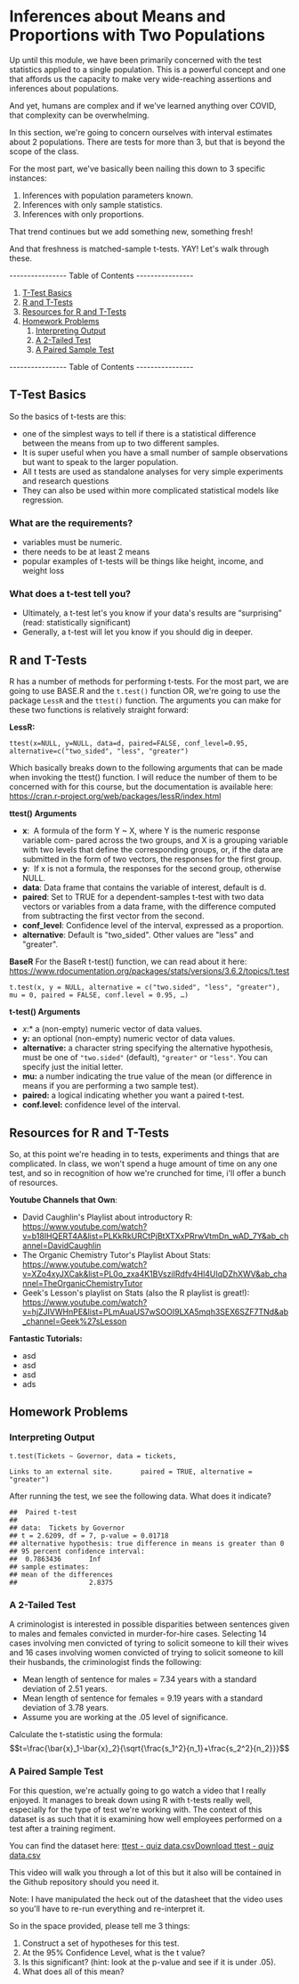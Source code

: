# Inferences about Means and Proportions with Two Populations

Up until this module, we have been primarily concerned with the test statistics applied to a single population. This is a powerful concept and one that affords us the capacity to make very wide-reaching assertions and inferences about populations. 

And yet, humans are complex and if we've learned anything over COVID, that complexity can be overwhelming. 

In this section, we're going to concern ourselves with interval estimates about 2 populations. There are tests for more than 3, but that is beyond the scope of the class.

For the most part, we've basically been nailing this down to 3 specific instances: 

1. Inferences with population parameters known.
1. Inferences with only sample statistics.
1. Inferences with only proportions.

That trend continues but we add something new, something fresh!

And that freshness is matched-sample t-tests. YAY! Let's walk through these.

---------------- Table of Contents ---------------- 

1. [T-Test Basics](#basics)
2. [R and T-Tests](#rttests)
3. [Resources for R and T-Tests](#resources)
4. [Homework Problems](#hw)
	1. [Interpreting Output](#hw1)
	2. [A 2-Tailed Test](#hw2)
	3. [A Paired Sample Test](#hw3)

---------------- Table of Contents ---------------- 

## <a id="basics"></a>T-Test Basics
So the basics of t-tests are this: 
* one of the simplest ways to tell if there is a statistical difference between the means from up to two different samples. 
* It is super useful when you have a small number of sample observations but want to speak to the larger population.
* All t tests are used as standalone analyses for very simple experiments and research questions 
* They can also be used within more complicated statistical models like regression. 

### What are the requirements?
* variables must be numeric. 
* there needs to be at least 2 means
* popular examples of t-tests will be things like height, income, and weight loss

### What does a t-test tell you?
* Ultimately, a t-test let's you know if your data's results are “surprising” (read: statistically significant)
* Generally, a t-test will let you know if you should dig in deeper.

## <a id="rttests"></a>R and T-Tests
R has a number of methods for performing t-tests. For the most part, we are going to use BASE.R and the ```t.test()``` function OR, we're going to use the package ```LessR``` and the ```ttest()``` function. The arguments you can make for these two functions is relatively straight forward: 

**LessR:** 
```
ttest(x=NULL, y=NULL, data=d, paired=FALSE, conf_level=0.95, alternative=c("two_sided", "less", "greater")
```
Which basically breaks down to the following arguments that can be made when invoking the ttest() function. I will reduce the number of them to be concerned with for this course, but the documentation is available here: https://cran.r-project.org/web/packages/lessR/index.html

**ttest() Arguments**
* **x**:  A formula of the form Y ~ X, where Y is the numeric response variable com- pared across the two groups, and X is a grouping variable with two levels that define the corresponding groups, or, if the data are submitted in the form of two vectors, the responses for the first group.
* **y**:  If x is not a formula, the responses for the second group, otherwise NULL.
* **data**: Data frame that contains the variable of interest, default is d.  
* **paired**: Set to TRUE for a dependent-samples t-test with two data vectors or variables from a data frame, with the difference computed from subtracting the first vector from the second.
* **conf_level**: Confidence level of the interval, expressed as a proportion.
* **alternative**: Default is "two_sided". Other values are "less" and "greater".

**BaseR**
For the BaseR t-test() function, we can read about it here: https://www.rdocumentation.org/packages/stats/versions/3.6.2/topics/t.test
```
t.test(x, y = NULL, alternative = c("two.sided", "less", "greater"), mu = 0, paired = FALSE, conf.level = 0.95, …)
```
**t-test() Arguments**
* *x:** a (non-empty) numeric vector of data values.
* **y:** an optional (non-empty) numeric vector of data values.
* **alternative:** a character string specifying the alternative hypothesis, must be one of `"two.sided"` (default), `"greater"` or `"less"`. You can specify just the initial letter.
* **mu:** a number indicating the true value of the mean (or difference in means if you are performing a two sample test).
* **paired:** a logical indicating whether you want a paired t-test.
* **conf.level:** confidence level of the interval.

## <a id="resources"></a>Resources for R and T-Tests
So, at this point we're heading in to tests, experiments and things that are complicated. In class, we won't spend a huge amount of time on any one test, and so in recognition of how we're crunched for time, i'll offer a bunch of resources.

**Youtube Channels that Own**:
* David Caughlin's Playlist about introductory R: https://www.youtube.com/watch?v=b18IHQERT4A&list=PLKkRkURCtPjBtXTXxPRrwVtmDn_wAD_7Y&ab_channel=DavidCaughlin
* The Organic Chemistry Tutor's Playlist About Stats: https://www.youtube.com/watch?v=XZo4xyJXCak&list=PL0o_zxa4K1BVsziIRdfv4Hl4UIqDZhXWV&ab_channel=TheOrganicChemistryTutor
* Geek's Lesson's playlist on Stats (also the R playlist is great!): https://www.youtube.com/watch?v=hjZJIVWHnPE&list=PLmAuaUS7wSOOI9LXA5mqh3SEX6SZF7TNd&ab_channel=Geek%27sLesson

**Fantastic Tutorials:**
* asd
* asd
* asd
* ads

## <a id="hw"></a>Homework Problems

### <a id="hw1"></a>Interpreting Output
```
t.test(Tickets ~ Governor, data = tickets, 

Links to an external site.       paired = TRUE, alternative = "greater")
```

After running the test, we see the following data. What does it indicate?

```
## 	Paired t-test
## 
## data:  Tickets by Governor
## t = 2.6209, df = 7, p-value = 0.01718
## alternative hypothesis: true difference in means is greater than 0
## 95 percent confidence interval:
##  0.7863436       Inf
## sample estimates:
## mean of the differences 
##                  2.8375
```

### <a id="hw1"></a>A 2-Tailed Test
A criminologist is interested in possible disparities between sentences given to males and females convicted in murder-for-hire cases. Selecting 14 cases involving men convicted of tyring to solicit someone to kill their wives and 16 cases involving women convicted of trying to solicit someone to kill their husbands, the criminologist finds the following: 

* Mean length of sentence for males = 7.34 years with a standard deviation of 2.51 years.
* Mean length of sentence for females = 9.19 years with a standard deviation of 3.78 years.
* Assume you are working at the .05 level of significance. 

Calculate the t-statistic using the formula: $$t=\frac{\bar{x}_1-\bar{x}_2}{\sqrt{\frac{s_1^2}{n_1}+\frac{s_2^2}{n_2}}}$$
### <a id="hw1"></a>A Paired Sample Test
For this question, we're actually going to go watch a video that I really enjoyed. It manages to break down using R with t-tests really well, especially for the type of test we're working with. The context of this dataset is as such that it is examining how well employees performed on a test after a training regiment. 

You can find the dataset here: [ttest - quiz data.csv](https://unomaha.instructure.com/courses/65059/files/8079983?wrap=1 "ttest - quiz data.csv")[Download ttest - quiz data.csv](https://unomaha.instructure.com/courses/65059/files/8079983/download?download_frd=1)

This video will walk you through a lot of this but it also will be contained in the Github repository should you need it.

Note: I have manipulated the heck out of the datasheet that the video uses so you'll have to re-run everything and re-interpret it.

So in the space provided, please tell me 3 things: 

1.  Construct a set of hypotheses for this test. 
2.  At the 95% Confidence Level, what is the t value?
3.  Is this significant? (hint: look at the p-value and see if it is under .05).
4.  What does all of this mean?